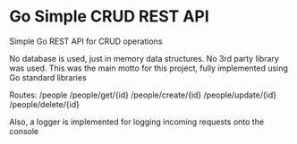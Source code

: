 # Go Simple CRUD REST API

Simple Go REST API for CRUD operations

No database is used, just in memory data structures. No 3rd party library was used.
This was the main motto for this project, fully implemented using Go standard libraries

Routes:
/people
/people/get/{id}
/people/create/{id}
/people/update/{id}
/people/delete/{id}

Also, a logger is implemented for logging incoming requests onto the console

